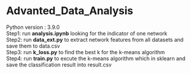 # Advanted_Data_Analysis
Python version : 3.9.0  
Step1: run **analysis.ipynb** looking for the indicator of one network  
Step2: run **data_ext.py** to extract network features from all datasets and save them to data.csv  
Step3: run **k_loss.py** to find the best k for the k-means algorithm  
Step4: run **train.py** to excute the k-means algorithm which in sklearn and save the classification result into result.csv  
